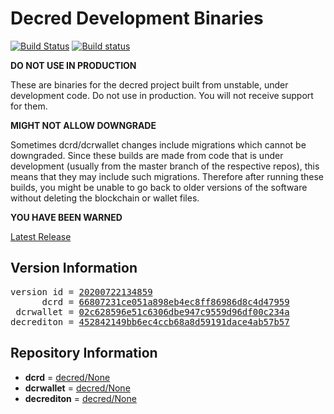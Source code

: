 
# Decred Development Binaries

[![Build Status](https://travis-ci.org/matheusd/decred-weekly-builds.svg?branch=v20200722134859)](https://travis-ci.org/matheusd/decred-weekly-builds) [![Build status](https://ci.appveyor.com/api/projects/status/hncgrnv0xuqb6s3c/branch/master?svg=true)](https://ci.appveyor.com/project/matheusd/decred-weekly-builds/branch/master)


**DO NOT USE IN PRODUCTION**

These are binaries for the decred project built from unstable, under development
code. Do not use in production. You will not receive support for them.

**MIGHT NOT ALLOW DOWNGRADE**

Sometimes dcrd/dcrwallet changes include migrations which cannot be downgraded.
Since these builds are made from code that is under development (usually from
the master branch of the respective repos), this means that they may include such
migrations. Therefore after running these builds, you might be unable to go back
to older versions of the software without deleting the blockchain or wallet
files.

**YOU HAVE BEEN WARNED**

[Latest Release](https://github.com/matheusd/decred-weekly-builds/releases/latest)

## Version Information

<pre>
version id = <a href="https://github.com/matheusd/decred-weekly-builds/releases/tag/v20200722134859">20200722134859</a>
      dcrd = <a href="https://github.com/decred/dcrd/commits/66807231ce051a898eb4ec8ff86986d8c4d47959">66807231ce051a898eb4ec8ff86986d8c4d47959</a>
 dcrwallet = <a href="https://github.com/decred/dcrwallet/commits/02c628596e51c6306dbe947c9559d96df00c234a">02c628596e51c6306dbe947c9559d96df00c234a</a>
decrediton = <a href="https://github.com/decred/decrediton/commits/452842149bb6ec4ccb68a8d59191dace4ab57b57">452842149bb6ec4ccb68a8d59191dace4ab57b57</a>
</pre>

## Repository Information

- **dcrd** = [decred/None](https://github.com/decred/dcrd)
- **dcrwallet** = [decred/None](https://github.com/decred/dcrwallet)
- **decrediton** = [decred/None](https://github.com/decred/decrediton)


